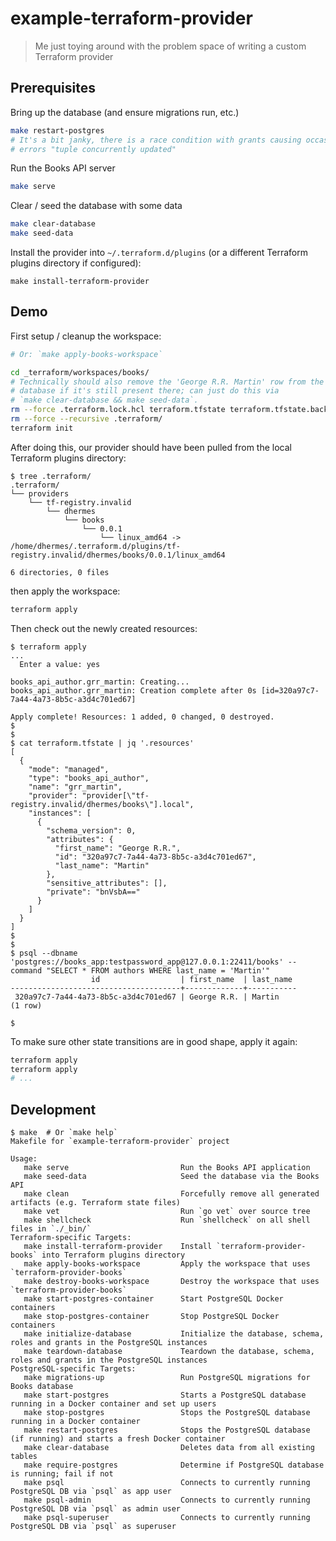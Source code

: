 # example-terraform-provider

> Me just toying around with the problem space of writing a custom Terraform
> provider

## Prerequisites

Bring up the database (and ensure migrations run, etc.)

```bash
make restart-postgres
# It's a bit janky, there is a race condition with grants causing occasional
# errors "tuple concurrently updated"
```

Run the Books API server

```bash
make serve
```

Clear / seed the database with some data

```bash
make clear-database
make seed-data
```

Install the provider into `~/.terraform.d/plugins` (or a different Terraform
plugins directory if configured):

```
make install-terraform-provider
```

## Demo

First setup / cleanup the workspace:

```bash
# Or: `make apply-books-workspace`

cd _terraform/workspaces/books/
# Technically should also remove the 'George R.R. Martin' row from the
# database if it's still present there; can just do this via
# `make clear-database && make seed-data`.
rm --force .terraform.lock.hcl terraform.tfstate terraform.tfstate.backup
rm --force --recursive .terraform/
terraform init
```

After doing this, our provider should have been pulled from the local
Terraform plugins directory:

```
$ tree .terraform/
.terraform/
└── providers
    └── tf-registry.invalid
        └── dhermes
            └── books
                └── 0.0.1
                    └── linux_amd64 -> /home/dhermes/.terraform.d/plugins/tf-registry.invalid/dhermes/books/0.0.1/linux_amd64

6 directories, 0 files
```

then apply the workspace:

```bash
terraform apply
```

Then check out the newly created resources:

```
$ terraform apply
...
  Enter a value: yes

books_api_author.grr_martin: Creating...
books_api_author.grr_martin: Creation complete after 0s [id=320a97c7-7a44-4a73-8b5c-a3d4c701ed67]

Apply complete! Resources: 1 added, 0 changed, 0 destroyed.
$
$
$ cat terraform.tfstate | jq '.resources'
[
  {
    "mode": "managed",
    "type": "books_api_author",
    "name": "grr_martin",
    "provider": "provider[\"tf-registry.invalid/dhermes/books\"].local",
    "instances": [
      {
        "schema_version": 0,
        "attributes": {
          "first_name": "George R.R.",
          "id": "320a97c7-7a44-4a73-8b5c-a3d4c701ed67",
          "last_name": "Martin"
        },
        "sensitive_attributes": [],
        "private": "bnVsbA=="
      }
    ]
  }
]
$
$
$ psql --dbname 'postgres://books_app:testpassword_app@127.0.0.1:22411/books' --command "SELECT * FROM authors WHERE last_name = 'Martin'"
                  id                  | first_name  | last_name
--------------------------------------+-------------+-----------
 320a97c7-7a44-4a73-8b5c-a3d4c701ed67 | George R.R. | Martin
(1 row)

$
```

To make sure other state transitions are in good shape, apply it again:

```bash
terraform apply
terraform apply
# ...
```

## Development

```
$ make  # Or `make help`
Makefile for `example-terraform-provider` project

Usage:
   make serve                         Run the Books API application
   make seed-data                     Seed the database via the Books API
   make clean                         Forcefully remove all generated artifacts (e.g. Terraform state files)
   make vet                           Run `go vet` over source tree
   make shellcheck                    Run `shellcheck` on all shell files in `./_bin/`
Terraform-specific Targets:
   make install-terraform-provider    Install `terraform-provider-books` into Terraform plugins directory
   make apply-books-workspace         Apply the workspace that uses `terraform-provider-books`
   make destroy-books-workspace       Destroy the workspace that uses `terraform-provider-books`
   make start-postgres-container      Start PostgreSQL Docker containers
   make stop-postgres-container       Stop PostgreSQL Docker containers
   make initialize-database           Initialize the database, schema, roles and grants in the PostgreSQL instances
   make teardown-database             Teardown the database, schema, roles and grants in the PostgreSQL instances
PostgreSQL-specific Targets:
   make migrations-up                 Run PostgreSQL migrations for Books database
   make start-postgres                Starts a PostgreSQL database running in a Docker container and set up users
   make stop-postgres                 Stops the PostgreSQL database running in a Docker container
   make restart-postgres              Stops the PostgreSQL database (if running) and starts a fresh Docker container
   make clear-database                Deletes data from all existing tables
   make require-postgres              Determine if PostgreSQL database is running; fail if not
   make psql                          Connects to currently running PostgreSQL DB via `psql` as app user
   make psql-admin                    Connects to currently running PostgreSQL DB via `psql` as admin user
   make psql-superuser                Connects to currently running PostgreSQL DB via `psql` as superuser

```
